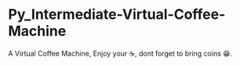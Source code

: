 # Py_Intermediate-Virtual-Coffee-Machine
 A Virtual Coffee Machine, Enjoy your ☕, dont forget to bring coins 😁.
